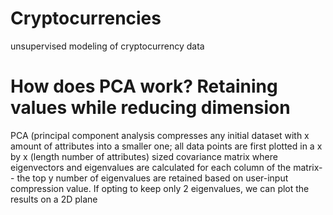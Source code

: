 # Cryptocurrencies
unsupervised modeling of cryptocurrency data

# How does PCA work? Retaining values while reducing dimension
PCA (principal component analysis compresses any initial dataset with x amount of attributes into a smaller one; all data points are first plotted in a x by x (length number of attributes) sized covariance matrix where eigenvectors and eigenvalues are calculated for each column of the matrix-- the top y number of eigenvalues are retained based on user-input compression value. If opting to keep only 2 eigenvalues, we can plot the results on a 2D plane
